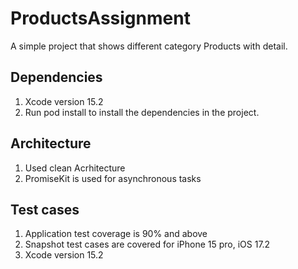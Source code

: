# ProductsAssignment

A simple project that shows different category Products with detail.


## Dependencies

1. Xcode version 15.2
2. Run pod install to install the dependencies in the project.

## Architecture

1. Used clean Acrhitecture
2. PromiseKit is used for asynchronous tasks

## Test cases
1. Application test coverage is 90% and above
2. Snapshot test cases are covered for iPhone 15 pro, iOS 17.2
3. Xcode version 15.2
